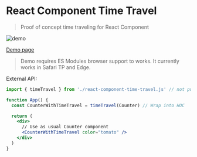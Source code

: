 
# React Component Time Travel
> Proof of concept time traveling for React Component

![demo](http://s.csssr.ru/U09LGPMEU/20170223081516.gif)

[Demo page](https://nitive.github.io/react-component-time-travel/)
> Demo requires ES Modules browser support to works.
> It currently works in Safari TP and Edge.

External API:
```jsx
import { timeTravel } from './react-component-time-travel.js' // not published yet

function App() {
  const CounterWithTimeTravel = timeTravel(Counter) // Wrap into HOC

  return (
    <div>
      // Use as usual Counter component
      <CounterWithTimeTravel color="tomato" />
    </div>
  )
}
```
